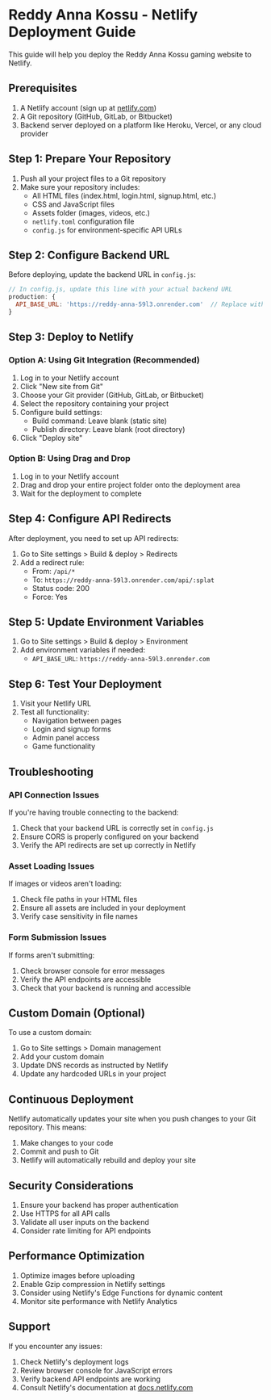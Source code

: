 # Reddy Anna Kossu - Netlify Deployment Guide

This guide will help you deploy the Reddy Anna Kossu gaming website to Netlify.

## Prerequisites

1. A Netlify account (sign up at [netlify.com](https://netlify.com))
2. A Git repository (GitHub, GitLab, or Bitbucket)
3. Backend server deployed on a platform like Heroku, Vercel, or any cloud provider

## Step 1: Prepare Your Repository

1. Push all your project files to a Git repository
2. Make sure your repository includes:
   - All HTML files (index.html, login.html, signup.html, etc.)
   - CSS and JavaScript files
   - Assets folder (images, videos, etc.)
   - `netlify.toml` configuration file
   - `config.js` for environment-specific API URLs

## Step 2: Configure Backend URL

Before deploying, update the backend URL in `config.js`:

```javascript
// In config.js, update this line with your actual backend URL
production: {
  API_BASE_URL: 'https://reddy-anna-59l3.onrender.com'  // Replace with your actual backend URL
}
```

## Step 3: Deploy to Netlify

### Option A: Using Git Integration (Recommended)

1. Log in to your Netlify account
2. Click "New site from Git"
3. Choose your Git provider (GitHub, GitLab, or Bitbucket)
4. Select the repository containing your project
5. Configure build settings:
   - Build command: Leave blank (static site)
   - Publish directory: Leave blank (root directory)
6. Click "Deploy site"

### Option B: Using Drag and Drop

1. Log in to your Netlify account
2. Drag and drop your entire project folder onto the deployment area
3. Wait for the deployment to complete

## Step 4: Configure API Redirects

After deployment, you need to set up API redirects:

1. Go to Site settings > Build & deploy > Redirects
2. Add a redirect rule:
   - From: `/api/*`
   - To: `https://reddy-anna-59l3.onrender.com/api/:splat`
   - Status code: 200
   - Force: Yes

## Step 5: Update Environment Variables

1. Go to Site settings > Build & deploy > Environment
2. Add environment variables if needed:
   - `API_BASE_URL`: `https://reddy-anna-59l3.onrender.com`

## Step 6: Test Your Deployment

1. Visit your Netlify URL
2. Test all functionality:
   - Navigation between pages
   - Login and signup forms
   - Admin panel access
   - Game functionality

## Troubleshooting

### API Connection Issues

If you're having trouble connecting to the backend:

1. Check that your backend URL is correctly set in `config.js`
2. Ensure CORS is properly configured on your backend
3. Verify the API redirects are set up correctly in Netlify

### Asset Loading Issues

If images or videos aren't loading:

1. Check file paths in your HTML files
2. Ensure all assets are included in your deployment
3. Verify case sensitivity in file names

### Form Submission Issues

If forms aren't submitting:

1. Check browser console for error messages
2. Verify the API endpoints are accessible
3. Check that your backend is running and accessible

## Custom Domain (Optional)

To use a custom domain:

1. Go to Site settings > Domain management
2. Add your custom domain
3. Update DNS records as instructed by Netlify
4. Update any hardcoded URLs in your project

## Continuous Deployment

Netlify automatically updates your site when you push changes to your Git repository. This means:

1. Make changes to your code
2. Commit and push to Git
3. Netlify will automatically rebuild and deploy your site

## Security Considerations

1. Ensure your backend has proper authentication
2. Use HTTPS for all API calls
3. Validate all user inputs on the backend
4. Consider rate limiting for API endpoints

## Performance Optimization

1. Optimize images before uploading
2. Enable Gzip compression in Netlify settings
3. Consider using Netlify's Edge Functions for dynamic content
4. Monitor site performance with Netlify Analytics

## Support

If you encounter any issues:

1. Check Netlify's deployment logs
2. Review browser console for JavaScript errors
3. Verify backend API endpoints are working
4. Consult Netlify's documentation at [docs.netlify.com](https://docs.netlify.com)
